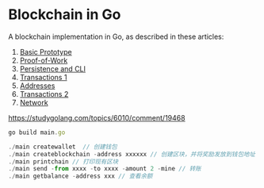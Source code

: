 # Blockchain in Go

A blockchain implementation in Go, as described in these articles:

1. [Basic Prototype](https://jeiwan.cc/posts/building-blockchain-in-go-part-1/)
2. [Proof-of-Work](https://jeiwan.cc/posts/building-blockchain-in-go-part-2/)
3. [Persistence and CLI](https://jeiwan.cc/posts/building-blockchain-in-go-part-3/)
4. [Transactions 1](https://jeiwan.cc/posts/building-blockchain-in-go-part-4/)
5. [Addresses](https://jeiwan.cc/posts/building-blockchain-in-go-part-5/)
6. [Transactions 2](https://jeiwan.cc/posts/building-blockchain-in-go-part-6/)
7. [Network](https://jeiwan.cc/posts/building-blockchain-in-go-part-7/)


https://studygolang.com/topics/6010/comment/19468


```js
go build main.go

./main createwallet  // 创建钱包
./main createblockchain -address xxxxxx // 创建区块，并将奖励发放到钱包地址 
./main printchain // 打印现有区块
./main send -from xxxx -to xxxx -amount 2 -mine // 转账
./main getbalance -address xxx // 查看余额
```